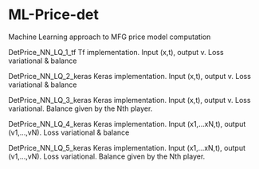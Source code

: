 # ML-Price-det
Machine Learning approach to MFG price model computation

DetPrice_NN_LQ_1_tf
Tf implementation. Input (x,t), output v. Loss variational & balance

DetPrice_NN_LQ_2_keras
Keras implementation. Input (x,t), output v. Loss variational & balance

DetPrice_NN_LQ_3_keras
Keras implementation. Input (x,t), output v. Loss variational. Balance given by the Nth player.

DetPrice_NN_LQ_4_keras
Keras implementation. Input (x1,...xN,t), output (v1,...,vN). Loss variational & balance

DetPrice_NN_LQ_5_keras
Keras implementation. Input (x1,...xN,t), output (v1,...,vN). Loss variational. Balance given by the Nth player.

